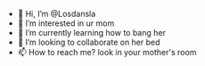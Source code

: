 - 👋 Hi, I’m @Losdansla
- 👀 I’m interested in ur mom
- 🌱 I’m currently learning how to bang her
- 💞️ I’m looking to collaborate on her bed
- 📫 How to reach me? look in your mother's room
